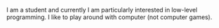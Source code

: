 I am a student and currently I am particularly interested in low-level programming. I like to play around with computer (not computer games).
